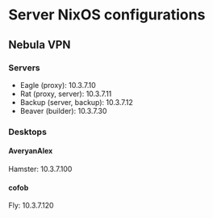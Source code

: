 # Server NixOS configurations

## Nebula VPN

### Servers

* Eagle (proxy): 10.3.7.10
* Rat (proxy, server): 10.3.7.11
* Backup (server, backup): 10.3.7.12
* Beaver (builder): 10.3.7.30

### Desktops

#### AveryanAlex

Hamster: 10.3.7.100

#### cofob

Fly: 10.3.7.120
